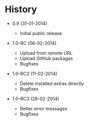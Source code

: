 History
================================================================================

- 0.9 (31-01-2014)
	- Initial public release

- 1.0-RC (06-02-2014)
	- Upload from remote URL
	- Upload GitHub packages
	- Bugfixes

- 1.0-RC2 (11-02-2014)
	- Delete installed extras directly
	- Bugfixes

- 1.0-RC3 (28-02-2014)
	- Better error messages
	- Bugfixes
